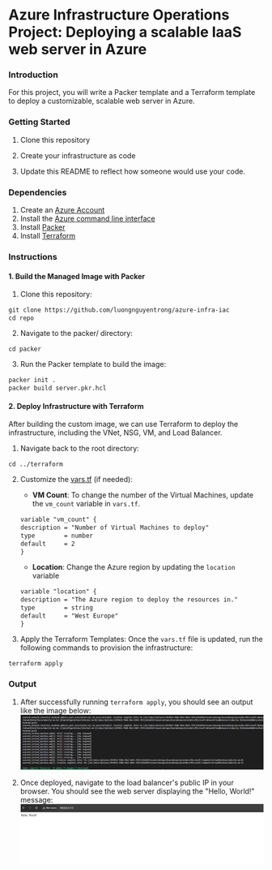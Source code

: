 # Azure Infrastructure Operations Project: Deploying a scalable IaaS web server in Azure

### Introduction
For this project, you will write a Packer template and a Terraform template to deploy a customizable, scalable web server in Azure.

### Getting Started
1. Clone this repository

2. Create your infrastructure as code

3. Update this README to reflect how someone would use your code.

### Dependencies
1. Create an [Azure Account](https://portal.azure.com) 
2. Install the [Azure command line interface](https://docs.microsoft.com/en-us/cli/azure/install-azure-cli?view=azure-cli-latest)
3. Install [Packer](https://www.packer.io/downloads)
4. Install [Terraform](https://www.terraform.io/downloads.html)

### Instructions
#### 1. Build the Managed Image with Packer
1. Clone this repository:
```
git clone https://github.com/luongnguyentrong/azure-infra-iac
cd repo
```

2. Navigate to the packer/ directory:
```
cd packer
```

3. Run the Packer template to build the image:
```
packer init .
packer build server.pkr.hcl
```

#### 2. Deploy Infrastructure with Terraform
After building the custom image, we can use Terraform to deploy the infrastructure, including the VNet, NSG, VM, and Load Balancer.

1. Navigate back to the root directory:
```
cd ../terraform
```

2. Customize the [vars.tf](https://github.com/your/repo.git) (if needed):
    - **VM Count**: To change the number of the Virtual Machines, update the `vm_count` variable in `vars.tf`.
    ```
    variable "vm_count" {
    description = "Number of Virtual Machines to deploy"
    type        = number
    default     = 2
    }
    ```

    - **Location**: Change the Azure region by updating the `location` variable
    ```
    variable "location" {
    description = "The Azure region to deploy the resources in."
    type        = string
    default     = "West Europe"
    }
    ```

3. Apply the Terraform Templates: Once the `vars.tf` file is updated, run the following commands to provision the infrastructure:
```
terraform apply
```


### Output
1. After successfully running `terraform apply`, you should see an output like the image below: 
![Terraform success](images/terraform-success.png)

2. Once deployed, navigate to the load balancer's public IP in your browser. You should see the web server displaying the "Hello, World!" message:
![hello world page](images/web-server-result.png)
